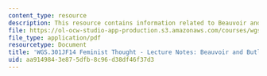 ```yaml
---
content_type: resource
description: This resource contains information related to Beauvoir and Butler.
file: https://ol-ocw-studio-app-production.s3.amazonaws.com/courses/wgs-301j-feminist-thought-fall-2014/aa9149843e875dfb8c96d38df46f37d3_MITWGS_301JF14_Sess9.pdf
file_type: application/pdf
resourcetype: Document
title: 'WGS.301JF14 Feminist Thought - Lecture Notes: Beauvoir and Butler'
uid: aa914984-3e87-5dfb-8c96-d38df46f37d3
---
```

